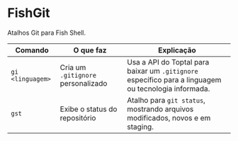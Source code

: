 # FishGit
Atalhos Git para Fish Shell.


| **Comando**  | **O que faz**                        | **Explicação** |
|-------------|---------------------------------|----------------|
| `gi <linguagem>` | Cria um `.gitignore` personalizado | Usa a API do Toptal para baixar um `.gitignore` específico para a linguagem ou tecnologia informada. |
|`gst`|Exibe o status do repositório|Atalho para `git status`, mostrando arquivos modificados, novos e em staging.|
